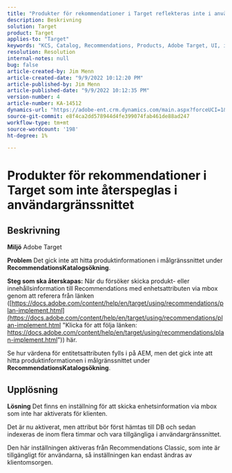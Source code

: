 ```yaml
---
title: "Produkter för rekommendationer i Target reflekteras inte i användargränssnittet"
description: Beskrivning
solution: Target
product: Target
applies-to: "Target"
keywords: "KCS, Catalog, Recommendations, Products, Adobe Target, UI, information, search"
resolution: Resolution
internal-notes: null
bug: false
article-created-by: Jim Menn
article-created-date: "9/9/2022 10:12:20 PM"
article-published-by: Jim Menn
article-published-date: "9/9/2022 10:12:35 PM"
version-number: 4
article-number: KA-14512
dynamics-url: "https://adobe-ent.crm.dynamics.com/main.aspx?forceUCI=1&pagetype=entityrecord&etn=knowledgearticle&id=8c8b7b73-8c30-ed11-9db1-0022480866ad"
source-git-commit: e8f4ca2dd578944d4fe399074fab461de88ad247
workflow-type: tm+mt
source-wordcount: '198'
ht-degree: 1%

---
```


# Produkter för rekommendationer i Target som inte återspeglas i användargränssnittet

## Beskrivning


<b>Miljö</b>
Adobe Target

<b>Problem</b>
Det gick inte att hitta produktinformationen i målgränssnittet under <b>Recommendations</b><b>Katalogsökning</b>.

<b>Steg som ska återskapas:</b>
När du försöker skicka produkt- eller innehållsinformation till Recommendations med enhetsattributen via mbox genom att referera från länken ([https://docs.adobe.com/content/help/en/target/using/recommendations/plan-implement.html](https://docs.adobe.com/content/help/en/target/using/recommendations/plan-implement.html "Klicka för att följa länken: https://docs.adobe.com/content/help/en/target/using/recommendations/plan-implement.html")) här.


Se hur värdena för entitetsattributen fylls i på AEM, men det gick inte att hitta produktinformationen i målgränssnittet under <b>Recommendations</b><b>Katalogsökning</b>.


## Upplösning


<b>Lösning</b>
Det finns en inställning för att skicka enhetsinformation via mbox som inte har aktiverats för klienten.

Det är nu aktiverat, men attribut bör först hämtas till DB och sedan indexeras de inom flera timmar och vara tillgängliga i användargränssnittet.

Den här inställningen aktiveras från Recommendations Classic, som inte är tillgängligt för användarna, så inställningen kan endast ändras av klientomsorgen.
